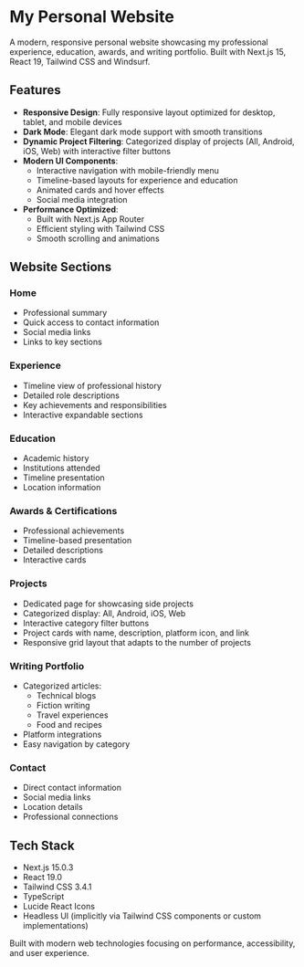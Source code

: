 # My Personal Website

A modern, responsive personal website showcasing my professional experience, education, awards, and writing portfolio. Built with Next.js 15, React 19, Tailwind CSS and Windsurf.

## Features

- **Responsive Design**: Fully responsive layout optimized for desktop, tablet, and mobile devices
- **Dark Mode**: Elegant dark mode support with smooth transitions
- **Dynamic Project Filtering**: Categorized display of projects (All, Android, iOS, Web) with interactive filter buttons
- **Modern UI Components**: 
  - Interactive navigation with mobile-friendly menu
  - Timeline-based layouts for experience and education
  - Animated cards and hover effects
  - Social media integration
- **Performance Optimized**:
  - Built with Next.js App Router
  - Efficient styling with Tailwind CSS
  - Smooth scrolling and animations

## Website Sections

### Home
- Professional summary
- Quick access to contact information
- Social media links
- Links to key sections

### Experience
- Timeline view of professional history
- Detailed role descriptions
- Key achievements and responsibilities
- Interactive expandable sections

### Education
- Academic history
- Institutions attended
- Timeline presentation
- Location information

### Awards & Certifications
- Professional achievements
- Timeline-based presentation
- Detailed descriptions
- Interactive cards

### Projects
- Dedicated page for showcasing side projects
- Categorized display: All, Android, iOS, Web
- Interactive category filter buttons
- Project cards with name, description, platform icon, and link
- Responsive grid layout that adapts to the number of projects

### Writing Portfolio
- Categorized articles:
  - Technical blogs
  - Fiction writing
  - Travel experiences
  - Food and recipes
- Platform integrations
- Easy navigation by category

### Contact
- Direct contact information
- Social media links
- Location details
- Professional connections

## Tech Stack

- Next.js 15.0.3
- React 19.0
- Tailwind CSS 3.4.1
- TypeScript
- Lucide React Icons
- Headless UI (implicitly via Tailwind CSS components or custom implementations)

Built with modern web technologies focusing on performance, accessibility, and user experience.